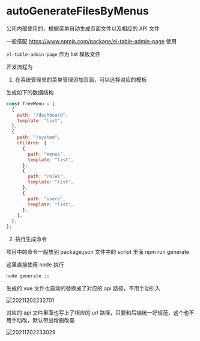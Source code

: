 # autoGenerateFilesByMenus

公司内部使用的，根据菜单自动生成页面文件以及相应的 API 文件

一般搭配 <https://www.npmjs.com/package/el-table-admin-page> 使用

`el-table-admin-page` 作为 list 模板文件

开发流程为

1. 在系统管理里的菜单管理添加页面，可以选择对应的模板

生成如下的数据结构

```js
const TreeMenu = [
  {
    path: "/dashboard",
    template: "list",
  },
  {
    path: "/system",
    children: [
      {
        path: "menus",
        template: "list",
      },
      {
        path: "roles",
        template: "list",
      },
      {
        path: "users",
        template: "list",
      },
    ],
  },
];
```

2. 执行生成命令

项目中的命令一般放到 package.json 文件中的 script 里面 npm run generate

这里直接使用 node 执行

```js
node generate.js
```

生成的 vue 文件也自动的替换成了对应的 api 路径，不用手动引入

![20211202232701](https://cdn.jsdelivr.net/gh/wu529778790/image/blog/20211202232701.png)

对应的 api 文件里面也写上了相应的 url 路径，只要和后端统一好规范，这个也不用手动改，默认带出增删改查

![20211202233029](https://cdn.jsdelivr.net/gh/wu529778790/image/blog/20211202233029.png)
